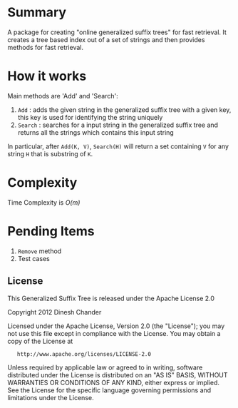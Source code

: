 # Summary

A package for creating "online generalized suffix trees" for fast retrieval.
It creates a tree based index out of a set of strings and then provides methods for
fast retrieval.

# How it works

Main methods are 'Add' and 'Search':
1. `Add` : adds the given string in the generalized suffix tree with a given key, this key is used for identifying the string uniquely
2. `Search` : searches for a input string in the generalized suffix tree and returns all the strings which contains this input string

In particular, after `Add(K, V)`, `Search(H)` will return a set containing `V` for any string `H` that is substring of `K`.

# Complexity
Time Complexity is *O(m)*


# Pending Items
1. `Remove` method
2. Test cases

## License

This Generalized Suffix Tree is released under the Apache License 2.0

   Copyright 2012 Dinesh Chander

   Licensed under the Apache License, Version 2.0 (the "License");
   you may not use this file except in compliance with the License.
   You may obtain a copy of the License at

       http://www.apache.org/licenses/LICENSE-2.0

   Unless required by applicable law or agreed to in writing, software
   distributed under the License is distributed on an "AS IS" BASIS,
   WITHOUT WARRANTIES OR CONDITIONS OF ANY KIND, either express or implied.
   See the License for the specific language governing permissions and
   limitations under the License.
